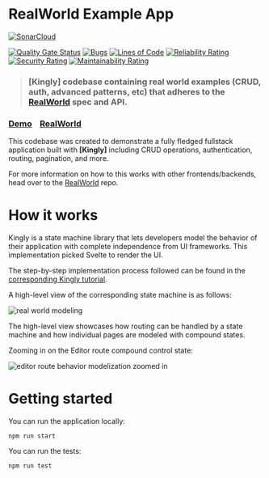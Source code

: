 # RealWorld Example App
[![SonarCloud](https://sonarcloud.io/images/project_badges/sonarcloud-black.svg)](https://sonarcloud.io/dashboard?id=humble-barnacle001_realworld-kingly-svelte)
 
[![Quality Gate Status](https://sonarcloud.io/api/project_badges/measure?project=humble-barnacle001_realworld-kingly-svelte&metric=alert_status)](https://sonarcloud.io/dashboard?id=humble-barnacle001_realworld-kingly-svelte) [![Bugs](https://sonarcloud.io/api/project_badges/measure?project=humble-barnacle001_realworld-kingly-svelte&metric=bugs)](https://sonarcloud.io/dashboard?id=humble-barnacle001_realworld-kingly-svelte) [![Lines of Code](https://sonarcloud.io/api/project_badges/measure?project=humble-barnacle001_realworld-kingly-svelte&metric=ncloc)](https://sonarcloud.io/dashboard?id=humble-barnacle001_realworld-kingly-svelte) [![Reliability Rating](https://sonarcloud.io/api/project_badges/measure?project=humble-barnacle001_realworld-kingly-svelte&metric=reliability_rating)](https://sonarcloud.io/dashboard?id=humble-barnacle001_realworld-kingly-svelte) [![Security Rating](https://sonarcloud.io/api/project_badges/measure?project=humble-barnacle001_realworld-kingly-svelte&metric=security_rating)](https://sonarcloud.io/dashboard?id=humble-barnacle001_realworld-kingly-svelte) [![Maintainability Rating](https://sonarcloud.io/api/project_badges/measure?project=humble-barnacle001_realworld-kingly-svelte&metric=sqale_rating)](https://sonarcloud.io/dashboard?id=humble-barnacle001_realworld-kingly-svelte) 

> ### [Kingly] codebase containing real world examples (CRUD, auth, advanced patterns, etc) that adheres to the [RealWorld](https://github.com/gothinkster/realworld) spec and API.


### [Demo](https://rw-kingly-svelte-bricoi1.vercel.app/#/)&nbsp;&nbsp;&nbsp;&nbsp;[RealWorld](https://github.com/gothinkster/realworld)

This codebase was created to demonstrate a fully fledged fullstack application built with **[Kingly]** including CRUD operations, authentication, routing, pagination, and more.

For more information on how to this works with other frontends/backends, head over to the [RealWorld](https://github.com/gothinkster/realworld) repo.

# How it works

Kingly is a state machine library that lets developers model the behavior of their application with complete independence from UI frameworks. This implementation picked Svelte to render the UI.

The step-by-step implementation process followed can be found in the [corresponding Kingly tutorial](https://brucou.github.io/documentation/v1/tutorials/real-world.html).

A high-level view of the corresponding state machine is as follows:

![real world modeling](https://brucou.github.io/documentation/graphs/real-world/realworld-routing-article.png)

The high-level view showcases how routing can be handled by a state machine and how individual pages are modeled with compound states.

Zooming in on the Editor route compound control state:

![editor route behavior modelization zoomed in](https://brucou.github.io/documentation/graphs/real-world/realworld-routing-editor-level-1.png)

# Getting started
You can run the application locally:

```
npm run start
```

You can run the tests:

```
npm run test
```

